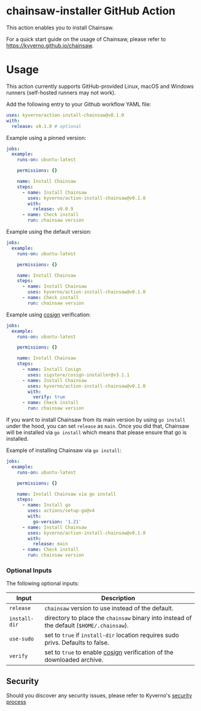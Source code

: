 # chainsaw-installer GitHub Action

This action enables you to install Chainsaw.

For a quick start guide on the usage of Chainsaw, please refer to https://kyverno.github.io/chainsaw.

# Usage

This action currently supports GitHub-provided Linux, macOS and Windows runners (self-hosted runners may not work).

Add the following entry to your Github workflow YAML file:

```yaml
uses: kyverno/action-install-chainsaw@v0.1.0
with:
  release: v0.1.0 # optional
```

Example using a pinned version:

```yaml
jobs:
  example:
    runs-on: ubuntu-latest

    permissions: {}

    name: Install Chainsaw
    steps:
      - name: Install Chainsaw
        uses: kyverno/action-install-chainsaw@v0.1.0
        with:
          release: v0.0.9
      - name: Check install
        run: chainsaw version
```

Example using the default version:

```yaml
jobs:
  example:
    runs-on: ubuntu-latest

    permissions: {}

    name: Install Chainsaw
    steps:
      - name: Install Chainsaw
        uses: kyverno/action-install-chainsaw@v0.1.0
      - name: Check install
        run: chainsaw version
```

Example using [cosign](https://github.com/sigstore/cosign) verification:

```yaml
jobs:
  example:
    runs-on: ubuntu-latest

    permissions: {}

    name: Install Chainsaw
    steps:
      - name: Install Cosign
        uses: sigstore/cosign-installer@v3.1.1
      - name: Install Chainsaw
        uses: kyverno/action-install-chainsaw@v0.1.0
        with:
          verify: true
      - name: Check install
        run: chainsaw version
```

If you want to install Chainsaw from its main version by using `go install` under the hood, you can set `release` as `main`.
Once you did that, Chainsaw will be installed via `go install` which means that please ensure that go is installed.

Example of installing Chainsaw via `go install`:

```yaml
jobs:
  example:
    runs-on: ubuntu-latest

    permissions: {}

    name: Install Chainsaw via go install
    steps:
      - name: Install go
        uses: actions/setup-go@v4
        with:
          go-version: '1.21'
      - name: Install Chainsaw
        uses: kyverno/action-install-chainsaw@v0.1.0
        with:
          release: main
      - name: Check install
        run: chainsaw version
```

### Optional Inputs

The following optional inputs:

| Input | Description |
| --- | --- |
| `release` | `chainsaw` version to use instead of the default. |
| `install-dir` | directory to place the `chainsaw` binary into instead of the default (`$HOME/.chainsaw`). |
| `use-sudo` | set to `true` if `install-dir` location requires sudo privs. Defaults to false. |
| `verify` | set to `true` to enable [cosign](https://github.com/sigstore/cosign) verification of the downloaded archive. |

## Security

Should you discover any security issues, please refer to Kyverno's [security process](https://github.com/kyverno/kyverno/blob/main/SECURITY.md)